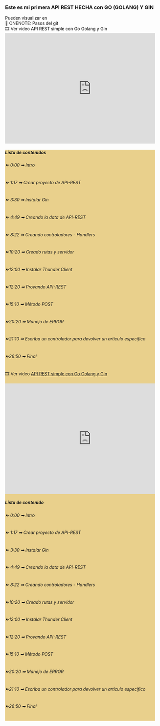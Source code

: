 <html lang="en">
<head>
    <link href="https://cdn.jsdelivr.net/npm/bootstrap@5.3.0-alpha1/dist/css/bootstrap.min.css" rel="stylesheet" integrity="sha384-GLhlTQ8iRABdZLl6O3oVMWSktQOp6b7In1Zl3/Jr59b6EGGoI1aFkw7cmDA6j6gD" crossorigin="anonymous">
</head>
<body>
    <div class="container py-4">
    <h3>Este es mi primera API REST HECHA con GO (GOLANG) Y GIN</h3>
    Pueden visualizar en 
    <br>
    📒 ONENOTE: <a href="https://onedrive.live.com/view.aspx?resid=A63B3F665A5415ED%212527&id=documents&wd=target%28Go%20%28Golang%5C%29%20y%20Gin.one%7C71708F56-1667-4CC7-AF63-5B8E79E1225F%2F%29" style="text-decoration: none; color:black">Pasos del git</a>
    <br>
    🎞️ Ver video <a href="https://www.youtube.com/watch?v=ip9q-Kdsr2c&t=1235s" style="text-decoration: none; color:black">API REST simple con Go Golang y Gin<a>
    <div class="card" style="width: 35em; overflow: hidden">
        <iframe width="560rem" height="360rem" src="https://www.youtube.com/embed/ip9q-Kdsr2c" title="YouTube video player" frameborder="0" allow="accelerometer; autoplay; clipboard-write; encrypted-media; gyroscope; picture-in-picture; web-share" allowfullscreen></iframe>
        <div class="card-body" style="background-color: rgb(233, 208, 140);">
            <h5 class="card-title">Lista de contenidos</h5>
            <p class="card-text" style="text-align: justify;">
                <h6>
                    ⏩  0:00  ➡ Intro
                </h6>
                <h6>
                    ⏩  1:17  ➡ Crear proyecto de API-REST 
                </h6>
                <h6>
                    ⏩  3:30  ➡ Instalar Gin
                </h6>
                <h6>
                    ⏩  4:49  ➡ Creando la data de API-REST
                </h6>
                <h6>
                    ⏩  8:22  ➡ Creando controladores - Handlers
                </h6>
                <h6>
                    ⏩10:20  ➡ Creado rutas  y servidor 
                </h6>
                <h6>
                    ⏩12:00  ➡ Instalar Thunder Client 
                </h6>
                <h6>
                    ⏩12:20  ➡ Provando API-REST
                </h6>
                <h6>
                    ⏩15:10  ➡ Método POST 
                </h6>
                <h6>
                    ⏩20:20  ➡ Manejo de ERROR 
                </h6>
                <h6>
                    ⏩21:10  ➡ Escriba un controlador para devolver un artículo específico
                </h6>
                <h6>
                    ⏩26:50  ➡ Final
                </h6>
            </p>
    🎞️ Ver video <a href="https://www.youtube.com/watch?v=ip9q-Kdsr2c&t=1235s">API REST simple con Go Golang y Gin<a>
    <br><br>
        <div class="card" style="width: 35em; overflow: hidden">
            <iframe width="560rem" height="360rem" src="https://www.youtube.com/embed/ip9q-Kdsr2c" title="YouTube video player" frameborder="0" allow="accelerometer; autoplay; clipboard-write; encrypted-media; gyroscope; picture-in-picture; web-share" allowfullscreen></iframe>
            <div class="card-body">
                <h5 class="card-title">Lista de contenido</h5>
                <p class="card-text" style="text-align: justify;">
                    <h6>
                        ⏩  0:00  ➡ Intro
                    </h6>
                    <h6>
                        ⏩  1:17  ➡ Crear proyecto de API-REST 
                    </h6>
                    <h6>
                        ⏩  3:30  ➡ Instalar Gin
                    </h6>
                    <h6>
                        ⏩  4:49  ➡ Creando la data de API-REST
                    </h6>
                    <h6>
                        ⏩  8:22  ➡ Creando controladores - Handlers
                    </h6>
                    <h6>
                        ⏩10:20  ➡ Creado rutas  y servidor 
                    </h6>
                    <h6>
                        ⏩12:00  ➡ Instalar Thunder Client 
                    </h6>
                    <h6>
                        ⏩12:20  ➡ Provando API-REST
                    </h6>
                    <h6>
                        ⏩15:10  ➡ Método POST 
                    </h6>
                    <h6>
                        ⏩20:20  ➡ Manejo de ERROR 
                    </h6>
                    <h6>
                        ⏩21:10  ➡ Escriba un controlador para devolver un artículo específico
                    </h6>
                    <h6>
                        ⏩26:50  ➡ Final
                    </h6>
                </p>
            </div>
        </div>
    </div>
